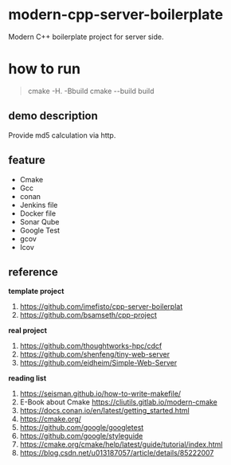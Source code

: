 # modern-cpp-server-boilerplate
Modern C++ boilerplate project for server side. 

# how to run 

> cmake -H. -Bbuild
> cmake --build build

## demo description

Provide md5 calculation  via http.

## feature 

- Cmake
- Gcc
- conan
- Jenkins file 
- Docker file 
- Sonar Qube 
- Google Test
- gcov 
- Icov 

## reference 

**template project**

1. https://github.com/imefisto/cpp-server-boilerplat
2. https://github.com/bsamseth/cpp-project

**real project**

1. https://github.com/thoughtworks-hpc/cdcf
2. https://github.com/shenfeng/tiny-web-server
3. https://github.com/eidheim/Simple-Web-Server

**reading list**

1. https://seisman.github.io/how-to-write-makefile/
2. E-Book about Cmake https://cliutils.gitlab.io/modern-cmake
3. https://docs.conan.io/en/latest/getting_started.html
5. https://cmake.org/
6. https://github.com/google/googletest
7. https://github.com/google/styleguide
8. https://cmake.org/cmake/help/latest/guide/tutorial/index.html
9. https://blog.csdn.net/u013187057/article/details/85222007